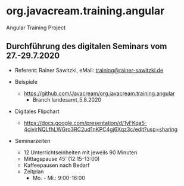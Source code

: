 # org.javacream.training.angular
Angular Training Project

## Durchführung des digitalen Seminars vom 27.-29.7.2020

* Referent: Rainer Sawitzki, eMail: training@rainer-sawitzki.de

* Beispiele
  * https://github.com/Javacream/org.javacream.training.angular
    *  Branch landesamt_5.8.2020
    
* Digitales Flipchart
  * https://docs.google.com/presentation/d/1yFKqa5-4civirNQLfhLWGro3RC2ud1nKPC4gj6Xqz3c/edit?usp=sharing

* Seminarzeiten
  * 12 Unterrichtseinheiten mit jeweils 90 Minuten
  * Mittagspause 45’ (12:15-13:00)
  * Kaffeepausen nach Bedarf
  * Zeitplan 
    * Mo. - Mi.:  9:00-16:00
